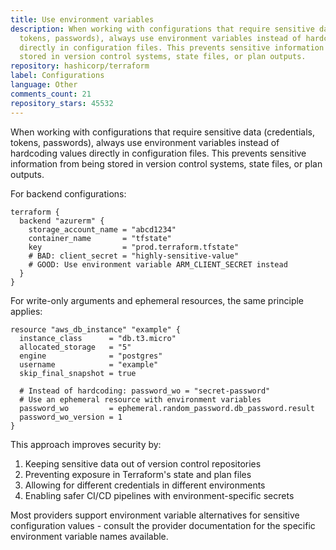 ```yaml
---
title: Use environment variables
description: When working with configurations that require sensitive data (credentials,
  tokens, passwords), always use environment variables instead of hardcoding values
  directly in configuration files. This prevents sensitive information from being
  stored in version control systems, state files, or plan outputs.
repository: hashicorp/terraform
label: Configurations
language: Other
comments_count: 21
repository_stars: 45532
---
```


When working with configurations that require sensitive data (credentials, tokens, passwords), always use environment variables instead of hardcoding values directly in configuration files. This prevents sensitive information from being stored in version control systems, state files, or plan outputs.

For backend configurations:
```hcl
terraform {
  backend "azurerm" {
    storage_account_name = "abcd1234"                              
    container_name       = "tfstate"                               
    key                  = "prod.terraform.tfstate"                
    # BAD: client_secret = "highly-sensitive-value"
    # GOOD: Use environment variable ARM_CLIENT_SECRET instead
  }
}
```

For write-only arguments and ephemeral resources, the same principle applies:
```hcl
resource "aws_db_instance" "example" {
  instance_class      = "db.t3.micro"
  allocated_storage   = "5"
  engine              = "postgres"
  username            = "example"
  skip_final_snapshot = true
  
  # Instead of hardcoding: password_wo = "secret-password"
  # Use an ephemeral resource with environment variables
  password_wo         = ephemeral.random_password.db_password.result
  password_wo_version = 1
}
```

This approach improves security by:
1. Keeping sensitive data out of version control repositories
2. Preventing exposure in Terraform's state and plan files
3. Allowing for different credentials in different environments
4. Enabling safer CI/CD pipelines with environment-specific secrets

Most providers support environment variable alternatives for sensitive configuration values - consult the provider documentation for the specific environment variable names available.